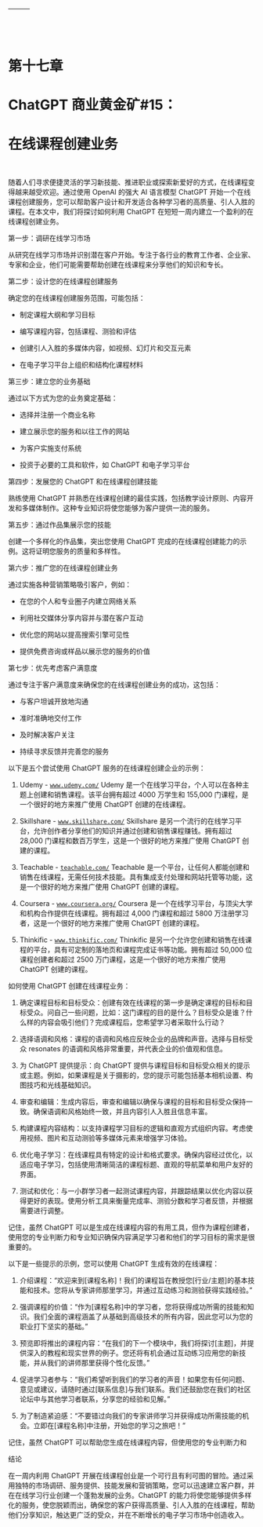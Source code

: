 | ![图片](img/chapter_title_corner_decoration_left.png) |  | ![图片](img/chapter_title_corner_decoration_right.png) |
| --- | --- | --- |

![图片](img/chapter_title_above.png)

# 第十七章

# ChatGPT 商业黄金矿#15：

# 在线课程创建业务

![图片](img/chapter_title_below.png)

随着人们寻求便捷灵活的学习新技能、推进职业或探索新爱好的方式，在线课程变得越来越受欢迎。通过使用 OpenAI 的强大 AI 语言模型 ChatGPT 开始一个在线课程创建服务，您可以帮助客户设计和开发适合各种学习者的高质量、引人入胜的课程。在本文中，我们将探讨如何利用 ChatGPT 在短短一周内建立一个盈利的在线课程创建业务。

第一步：调研在线学习市场

从研究在线学习市场并识别潜在客户开始。专注于各行业的教育工作者、企业家、专家和企业，他们可能需要帮助创建在线课程来分享他们的知识和专长。

第二步：设计您的在线课程创建服务

确定您的在线课程创建服务范围，可能包括：

+   制定课程大纲和学习目标

+   编写课程内容，包括课程、测验和评估

+   创建引人入胜的多媒体内容，如视频、幻灯片和交互元素

+   在电子学习平台上组织和结构化课程材料

第三步：建立您的业务基础

通过以下方式为您的业务奠定基础：

+   选择并注册一个商业名称

+   建立展示您的服务和以往工作的网站

+   为客户实施支付系统

+   投资于必要的工具和软件，如 ChatGPT 和电子学习平台

第四步：发展您的 ChatGPT 和在线课程创建技能

熟练使用 ChatGPT 并熟悉在线课程创建的最佳实践，包括教学设计原则、内容开发和多媒体制作。这种专业知识将使您能够为客户提供一流的服务。

第五步：通过作品集展示您的技能

创建一个多样化的作品集，突出您使用 ChatGPT 完成的在线课程创建能力的示例。这将证明您服务的质量和多样性。

第六步：推广您的在线课程创建业务

通过实施各种营销策略吸引客户，例如：

+   在您的个人和专业圈子内建立网络关系

+   利用社交媒体分享内容并与潜在客户互动

+   优化您的网站以提高搜索引擎可见性

+   提供免费咨询或样品以展示您的服务的价值

第七步：优先考虑客户满意度

通过专注于客户满意度来确保您的在线课程创建业务的成功，这包括：

+   与客户坦诚开放地沟通

+   准时准确地交付工作

+   及时解决客户关注

+   持续寻求反馈并完善您的服务

以下是五个尝试使用 ChatGPT 服务的在线课程创建企业的示例：

1.  Udemy - [`www.udemy.com/`](https://www.udemy.com/) Udemy 是一个在线学习平台，个人可以在各种主题上创建和销售课程。该平台拥有超过 4000 万学生和 155,000 门课程，是一个很好的地方来推广使用 ChatGPT 创建的在线课程。

1.  Skillshare - [`www.skillshare.com/`](https://www.skillshare.com/) Skillshare 是另一个流行的在线学习平台，允许创作者分享他们的知识并通过创建和销售课程赚钱。拥有超过 28,000 门课程和数百万学生，这是一个很好的地方来推广使用 ChatGPT 创建的课程。

1.  Teachable - [`teachable.com/`](https://teachable.com/) Teachable 是一个平台，让任何人都能创建和销售在线课程，无需任何技术技能。具有集成支付处理和网站托管等功能，这是一个很好的地方来推广使用 ChatGPT 创建的课程。

1.  Coursera - [`www.coursera.org/`](https://www.coursera.org/) Coursera 是一个在线学习平台，与顶尖大学和机构合作提供在线课程。拥有超过 4,000 门课程和超过 5800 万注册学习者，这是一个很好的地方来推广使用 ChatGPT 创建的课程。

1.  Thinkific - [`www.thinkific.com/`](https://www.thinkific.com/) Thinkific 是另一个允许您创建和销售在线课程的平台，具有可定制的落地页和课程完成证书等功能。拥有超过 50,000 位课程创建者和超过 2500 万门课程，这是一个很好的地方来推广使用 ChatGPT 创建的课程。

如何使用 ChatGPT 创建在线课程业务：

1.  确定课程目标和目标受众：创建有效在线课程的第一步是确定课程的目标和目标受众。问自己一些问题，比如：这门课程的目的是什么？目标受众是谁？什么样的内容会吸引他们？完成课程后，您希望学习者采取什么行动？

1.  选择语调和风格：课程的语调和风格应反映企业的品牌和声音。选择与目标受众 resonates 的语调和风格非常重要，并代表企业的价值观和信息。

1.  为 ChatGPT 提供提示：向 ChatGPT 提供与课程目标和目标受众相关的提示或主题。例如，如果课程是关于摄影的，您的提示可能包括基本相机设置、构图技巧和光线基础知识。

1.  审查和编辑：生成内容后，审查和编辑以确保与课程的目标和目标受众保持一致。确保语调和风格始终一致，并且内容引人入胜且信息丰富。

1.  构建课程内容结构：以支持课程学习目标的逻辑和直观方式组织内容。考虑使用视频、图片和互动测验等多媒体元素来增强学习体验。

1.  优化电子学习：在线课程具有特定的设计和格式要求。确保内容经过优化，以适应电子学习，包括使用清晰简洁的课程标题、直观的导航菜单和用户友好的界面。

1.  测试和优化：与一小群学习者一起测试课程内容，并跟踪结果以优化内容以获得更好的表现。使用分析工具来衡量完成率、测验分数和学习者反馈，并根据需要进行调整。

记住，虽然 ChatGPT 可以是生成在线课程内容的有用工具，但作为课程创建者，使用您的专业判断力和专业知识确保内容满足学习者和他们的学习目标的需求是很重要的。

以下是一些提示的示例，您可以使用 ChatGPT 生成有效的在线课程：

1.  介绍课程：“欢迎来到[课程名称]！我们的课程旨在教授您[行业/主题]的基本技能和技术。您将从专家讲师那里学习，并通过互动练习和测验获得实践经验。”

1.  强调课程的价值：“作为[课程名称]中的学习者，您将获得成功所需的技能和知识。我们全面的课程涵盖了从基础到高级技术的所有内容，因此您可以为您的职业打下坚实的基础。”

1.  预览即将推出的课程内容：“在我们的下一个模块中，我们将探讨[主题]，并提供深入的教程和现实世界的例子。您还将有机会通过互动练习应用您的新技能，并从我们的讲师那里获得个性化反馈。”

1.  促进学习者参与：“我们希望听到我们的学习者的声音！如果您有任何问题、意见或建议，请随时通过[联系信息]与我们联系。我们还鼓励您在我们的社区论坛中与其他学习者联系，分享您的经验和见解。”

1.  为了制造紧迫感：“不要错过向我们的专家讲师学习并获得成功所需技能的机会。立即在[课程名称]中注册，开始您的学习之旅吧！”

记住，虽然 ChatGPT 可以帮助您生成在线课程内容，但使用您的专业判断力和

结论

在一周内利用 ChatGPT 开展在线课程创业是一个可行且有利可图的冒险。通过采用独特的市场调研、服务提供、技能发展和营销策略，您可以迅速建立客户群，并在在线学习行业创建一个蓬勃发展的业务。ChatGPT 的能力将使您能够提供多样化的服务，使您脱颖而出，确保您的客户获得高质量、引人入胜的在线课程，帮助他们分享知识，触达更广泛的受众，并在不断增长的电子学习市场中创造收入。
